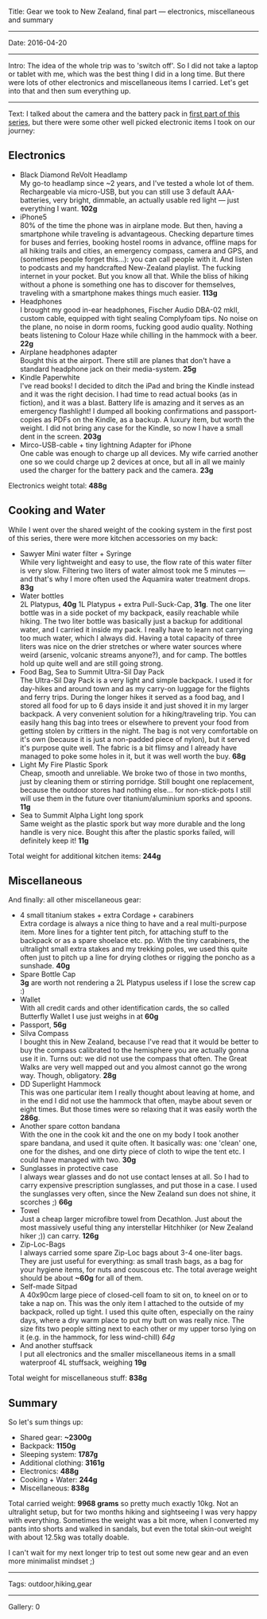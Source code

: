 Title: Gear we took to New Zealand, final part — electronics, miscellaneous and summary

----

Date: 2016-04-20

----

Intro: The idea of the whole trip was to 'switch off'. So I did not take a laptop or tablet with me, which was the best thing I did in a long time. But there were lots of other electronics and miscellaneous items I carried. Let's get into that and then sum everything up.

----

Text: I talked about the camera and the battery pack in [first part of this series](/blog/gear-we-took-to-new-zealand), but there were some other well picked electronic items I took on our journey:

## Electronics

* Black Diamond ReVolt Headlamp  
  My go-to headlamp since ~2 years, and I've tested a whole lot of them. Rechargeable via micro-USB, but you can still use 3 default AAA-batteries, very bright, dimmable, an actually usable red light — just everything I want. **102g**
* iPhone5  
  80% of the time the phone was in airplane mode. But then, having a smartphone while traveling is advantageous. Checking departure times for buses and ferries, booking hostel rooms in advance, offline maps for all hiking trails and cities, an emergency compass, camera and GPS, and (sometimes people forget this&hellip;): you can call people with it. And listen to podcasts and my handcrafted New-Zealand playlist. The fucking internet in your pocket. But you know all that. While the bliss of hiking without a phone is something one has to discover for themselves, traveling with a smartphone makes things much easier. **113g**
* Headphones  
  I brought my good in-ear headphones, Fischer Audio DBA-02 mkII, custom cable, equipped with tight sealing Complyfoam tips. No noise on the plane, no noise in dorm rooms, fucking good audio quality. Nothing beats listening to Colour Haze while chilling in the hammock with a beer. **22g** 
* Airplane headphones adapter  
  Bought this at the airport. There still are planes that don't have a standard headphone jack on their media-system. **25g**
* Kindle Paperwhite  
  I've read books! I decided to ditch the iPad and bring the Kindle instead and it was the right decision. I had time to read actual books (as in fiction), and it was a blast.  Battery life is amazing and it serves as an emergency flashlight! I dumped all booking confirmations and passport-copies as PDFs on the Kindle, as a backup. A luxury item, but worth the weight. I did not bring any case for the Kindle, so now I have a small dent in the screen. **203g**
* Mirco-USB-cable + tiny lightning Adapter for iPhone  
  One cable was enough to charge up all devices. My wife carried another one so we could charge up 2 devices at once, but all in all we mainly used the charger for the battery pack and the camera. **23g**

Electronics weight total: **488g**

## Cooking and Water

While I went over the shared weight of the cooking system in the first post of this series, there were more kitchen accessories on my back:

* Sawyer Mini water filter + Syringe  
  While very lightweight and easy to use, the flow rate of this water filter is very slow. Filtering two liters of water almost took me 5 minutes — and that's why I more often used the Aquamira water treatment drops. **83g**
* Water bottles  
  2L Platypus, **40g** 1L Platypus + extra Pull-Suck-Cap, **31g**. The one liter bottle was in a side pocket of my backpack, easily reachable while hiking. The two liter bottle was basically just a backup for additional water, and I carried it inside my pack.  I really have to learn not carrying too much water, which I always did. Having a total capacity of three liters was nice on the drier stretches or where water sources where weird (arsenic, volcanic streams anyone?), and for camp. The bottles hold up quite well and are still going strong.
* Food Bag, Sea to Summit Ultra-Sil Day Pack  
  The Ultra-Sil Day Pack is a very light and simple backpack. I used it for day-hikes and around town and as my carry-on luggage for the flights and ferry trips. During the longer hikes it served as a food bag, and I stored all food for up to 6 days inside it and just shoved it in my larger backpack. A very convenient solution for a hiking/traveling trip. You can easily hang this bag into trees or elsewhere to prevent your food from getting stolen by critters in the night. 
  The bag is not very comfortable on it's own (because it is just a non-padded piece of nylon), but it served it's purpose quite well. The fabric is a bit flimsy and I already have managed to poke some holes in it, but it was well worth the buy. **68g**
* Light My Fire Plastic Spork  
Cheap, smooth and unreliable. We broke two of those in two months, just by cleaning them or stirring porridge. Still bought one replacement, because the outdoor stores had nothing else&hellip; for non-stick-pots I still will use them in the future over titanium/aluminium sporks and spoons. **11g**
* Sea to Summit Alpha Light long spork  
  Same weight as the plastic spork but way more durable and the long handle is very nice. Bought this after the plastic sporks failed, will definitely keep it! **11g**

Total weight for additional kitchen items: **244g**

## Miscellaneous

And finally: all other miscellaneous gear:

* 4 small titanium stakes + extra Cordage + carabiners  
  Extra cordage is always a nice thing to have and a real multi-purpose item. More lines for a tighter tent pitch, for attaching stuff to the backpack or as a spare shoelace etc. pp. With the tiny carabiners, the ultralight small extra stakes and my trekking poles, we used this quite often just to pitch up a line for drying clothes or rigging the poncho as a sunshade. **40g**
* Spare Bottle Cap  
  **3g** are worth not rendering a 2L Platypus useless if I lose the screw cap :)
* Wallet  
  With all credit cards and other identification cards, the so called Butterfly Wallet I use just weighs in at **60g**
* Passport, **56g**
* Silva Compass  
  I bought this in New Zealand, because I've read that it would be better to buy the compass calibrated to the hemisphere you are actually gonna use it in. Turns out: we did not use the compass that often. The Great Walks are very well mapped out and you almost cannot go the wrong way. Though, obligatory. **28g**
* DD Superlight Hammock  
  This was one particular item I really thought about leaving at home, and in the end I did not use the hammock that often, maybe about seven or eight times. But those times were so relaxing that it was easily worth the **286g**.
* Another spare cotton bandana  
  With the one in the cook kit and the one on my body I took another spare bandana, and used it quite often. It basically was: one 'clean' one, one for the dishes, and one dirty piece of cloth to wipe the tent etc. I could have managed with two. **30g**
* Sunglasses in protective case  
  I always wear glasses and do not use contact lenses at all. So I had to carry expensive prescription sunglasses, and put those in a case. I used the sunglasses very often, since the New Zealand sun does not shine, it scorches ;) **66g**
* Towel  
  Just a cheap larger microfibre towel from Decathlon. Just about the most massively useful thing any interstellar Hitchhiker (or New Zealand hiker ;)) can carry. **126g**
* Zip-Loc-Bags  
  I always carried some spare Zip-Loc bags about 3-4 one-liter bags. They are just useful for everything: as small trash bags, as a bag for your hygiene items, for nuts and couscous etc. The total average weight should be about **~60g** for all of them.
* Self-made Sitpad  
  A 40x90cm large piece of closed-cell foam to sit on, to kneel on or to take a nap on. This was the only item I attached to the outside of my backpack, rolled up tight. I used this quite often, especially on the rainy days, where a dry warm place to put my butt on was really nice. The size fits two people sitting next to each other or my upper torso lying on it (e.g. in the hammock, for less wind-chill) *64g*
* And another stuffsack  
  I put all electronics and the smaller miscellaneous items in a small waterproof 4L stuffsack, weighing **19g**

Total weight for miscellaneous stuff: **838g**

## Summary

So let's sum things up:

* Shared gear: **~2300g**
* Backpack: **1150g**
* Sleeping system: **1787g**
* Additional clothing: **3161g**
* Electronics: **488g**
* Cooking + Water: **244g**
* Miscellaneous: **838g**

Total carried weight: **9968 grams** so pretty much exactly 10kg. Not an ultralight setup, but for two months hiking and sightseeing I was very happy with everything. Sometimes the weight was a bit more, when I converted my pants into shorts and walked in sandals, but even the total skin-out weight with about 12.5kg was totally doable.

I can't wait for my next longer trip to test out some new gear and an even more minimalist mindset ;)

----

Tags: outdoor,hiking,gear

----

Gallery: 0
